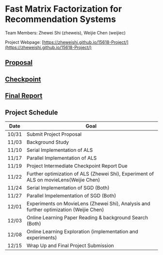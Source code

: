 # Fast Matrix Factorization for Recommendation Systems

Team Members: Zhewei Shi (zheweis), Weijie Chen (weijiec)

Project Webpage: [https://zheweishi.github.io/15618-Project/](https://zheweishi.github.io/15618-Project/)

## [Proposal](https://zheweishi.github.io/15618-Project/proposal.html)

## [Checkpoint](https://zheweishi.github.io/15618-Project/checkpoint.html)

## [Final Report](https://zheweishi.github.io/15618-Project/submit_report.pdf)

## Project Schedule

| Date | Goal |
|------|------|
|10/31 |Submit Project Proposal|
|11/03 |Background Study|
|11/10 |Serial Implementation of ALS|
|11/17 |Parallel Implementation of ALS|
|11/19 |Project Intermediate Checkpoint Report Due|
|11/22 |Further optimization of ALS (Zhewei Shi), Experiment of ALS on movieLens(Weijie Chen)|
|11/24 |Serial Implementation of SGD (Both) |
|11/27 |Parallel Impelementation of SGD (Both)|
|12/01 |Experiments on MovieLens (Zhewei Shi), Analysis and further optimization (Weijie Chen)|
|12/03 |Online Learning Paper Reading & background Search (Both)|
|12/08 |Online Learning Exploration (implementation and experiments)|
|12/15 |Wrap Up and Final Project Submission|
